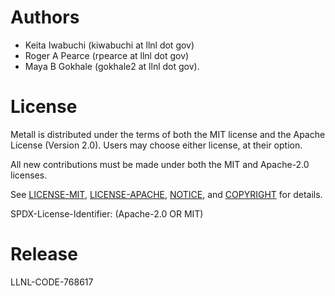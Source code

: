 # Authors
* Keita Iwabuchi (kiwabuchi at llnl dot gov)
* Roger A Pearce (rpearce at llnl dot gov)
* Maya B Gokhale (gokhale2 at llnl dot gov).


# License

Metall is distributed under the terms of both the MIT license and the Apache License (Version 2.0).
Users may choose either license, at their option.

All new contributions must be made under both the MIT and Apache-2.0 licenses.

See [LICENSE-MIT](LICENSE-MIT), [LICENSE-APACHE](LICENSE-APACHE), [NOTICE](NOTICE), and [COPYRIGHT](COPYRIGHT) for details.

SPDX-License-Identifier: (Apache-2.0 OR MIT)


# Release

LLNL-CODE-768617